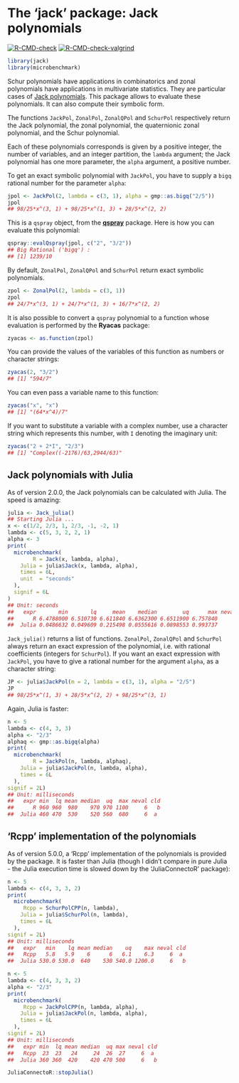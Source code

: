 The ‘jack’ package: Jack polynomials
================

<!-- badges: start -->

[![R-CMD-check](https://github.com/stla/jackR/actions/workflows/R-CMD-check.yaml/badge.svg)](https://github.com/stla/jackR/actions/workflows/R-CMD-check.yaml)
[![R-CMD-check-valgrind](https://github.com/stla/jackR/actions/workflows/R-CMD-check-valgrind.yaml/badge.svg)](https://github.com/stla/jackR/actions/workflows/R-CMD-check-valgrind.yaml)
<!-- badges: end -->

``` r
library(jack)
library(microbenchmark)
```

Schur polynomials have applications in combinatorics and zonal
polynomials have applications in multivariate statistics. They are
particular cases of [Jack
polynomials](https://en.wikipedia.org/wiki/Jack_function). This package
allows to evaluate these polynomials. It can also compute their symbolic
form.

The functions `JackPol`, `ZonalPol`, `ZonalQPol` and `SchurPol`
respectively return the Jack polynomial, the zonal polynomial, the
quaternionic zonal polynomial, and the Schur polynomial.

Each of these polynomials corresponds is given by a positive integer,
the number of variables, and an integer partition, the `lambda`
argument; the Jack polynomial has one more parameter, the `alpha`
argument, a positive number.

To get an exact symbolic polynomial with `JackPol`, you have to supply a
`bigq` rational number for the parameter `alpha`:

``` r
jpol <- JackPol(2, lambda = c(3, 1), alpha = gmp::as.bigq("2/5"))
jpol
## 98/25*x^(3, 1) + 98/25*x^(1, 3) + 28/5*x^(2, 2)
```

This is a `qspray` object, from the
[**qspray**](https://github.com/stla/qspray) package. Here is how you
can evaluate this polynomial:

``` r
qspray::evalQspray(jpol, c("2", "3/2"))
## Big Rational ('bigq') :
## [1] 1239/10
```

By default, `ZonalPol`, `ZonalQPol` and `SchurPol` return exact symbolic
polynomials.

``` r
zpol <- ZonalPol(2, lambda = c(3, 1))
zpol
## 24/7*x^(3, 1) + 24/7*x^(1, 3) + 16/7*x^(2, 2)
```

It is also possible to convert a `qspray` polynomial to a function whose
evaluation is performed by the **Ryacas** package:

``` r
zyacas <- as.function(zpol)
```

You can provide the values of the variables of this function as numbers
or character strings:

``` r
zyacas(2, "3/2")
## [1] "594/7"
```

You can even pass a variable name to this function:

``` r
zyacas("x", "x")
## [1] "(64*x^4)/7"
```

If you want to substitute a variable with a complex number, use a
character string which represents this number, with `I` denoting the
imaginary unit:

``` r
zyacas("2 + 2*I", "2/3")
## [1] "Complex((-2176)/63,2944/63)"
```

## Jack polynomials with Julia

As of version 2.0.0, the Jack polynomials can be calculated with Julia.
The speed is amazing:

``` r
julia <- Jack_julia()
## Starting Julia ...
x <- c(1/2, 2/3, 1, 2/3, -1, -2, 1)
lambda <- c(5, 3, 2, 2, 1)
alpha <- 3
print(
  microbenchmark(
        R = Jack(x, lambda, alpha),
    Julia = julia$Jack(x, lambda, alpha),
    times = 6L,
    unit  = "seconds"
  ),
  signif = 6L
)
## Unit: seconds
##   expr       min       lq     mean    median        uq      max neval cld
##      R 6.4788000 6.510730 6.611840 6.6362300 6.6511900 6.757840     6   b
##  Julia 0.0486632 0.049609 0.215498 0.0555616 0.0898553 0.993737     6  a
```

`Jack_julia()` returns a list of functions. `ZonalPol`, `ZonalQPol` and
`SchurPol` always return an exact expression of the polynomial,
i.e. with rational coefficients (integers for `SchurPol`). If you want
an exact expression with `JackPol`, you have to give a rational number
for the argument `alpha`, as a character string:

``` r
JP <- julia$JackPol(m = 2, lambda = c(3, 1), alpha = "2/5")
JP
## 98/25*x^(1, 3) + 28/5*x^(2, 2) + 98/25*x^(3, 1)
```

Again, Julia is faster:

``` r
n <- 5
lambda <- c(4, 3, 3)
alpha <- "2/3"
alphaq <- gmp::as.bigq(alpha)
print(
  microbenchmark(
        R = JackPol(n, lambda, alphaq),
    Julia = julia$JackPol(n, lambda, alpha),
    times = 6L
  ),
signif = 2L)
## Unit: milliseconds
##   expr min  lq mean median  uq  max neval cld
##      R 960 960  980    970 970 1100     6   b
##  Julia 460 470  530    520 560  680     6  a
```

## ‘Rcpp’ implementation of the polynomials

As of version 5.0.0, a ‘Rcpp’ implementation of the polynomials is
provided by the package. It is faster than Julia (though I didn’t
compare in pure Julia - the Julia execution time is slowed down by the
‘JuliaConnectoR’ package):

``` r
n <- 5
lambda <- c(4, 3, 3, 2)
print(
  microbenchmark(
     Rcpp = SchurPolCPP(n, lambda),
    Julia = julia$SchurPol(n, lambda),
    times = 6L
  ), 
signif = 2L)
## Unit: milliseconds
##   expr   min    lq mean median    uq    max neval cld
##   Rcpp   5.8   5.9    6      6   6.1    6.3     6  a 
##  Julia 530.0 530.0  640    530 540.0 1200.0     6   b
```

``` r
n <- 5
lambda <- c(4, 3, 3, 2)
alpha <- "2/3"
print(
  microbenchmark(
     Rcpp = JackPolCPP(n, lambda, alpha),
    Julia = julia$JackPol(n, lambda, alpha),
    times = 6L
  ), 
signif = 2L)
## Unit: milliseconds
##   expr min  lq mean median  uq max neval cld
##   Rcpp  23  23   24     24  26  27     6  a 
##  Julia 360 360  420    420 470 500     6   b
```

``` r
JuliaConnectoR::stopJulia()
```
